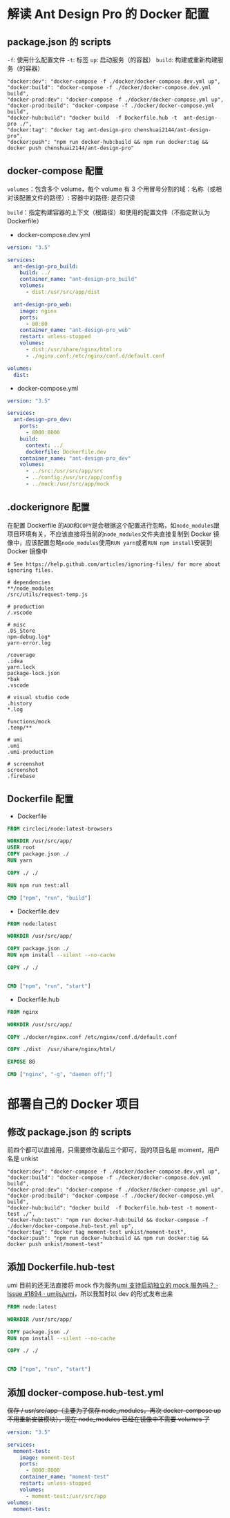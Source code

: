 # 解读 Ant Design Pro 的 Docker 配置

## package.json 的 scripts

`-f`: 使用什么配置文件
`-t`: 标签
`up`: 启动服务（的容器）
`build`: 构建或重新构建服务（的容器）

```text
"docker:dev": "docker-compose -f ./docker/docker-compose.dev.yml up",
"docker:build": "docker-compose -f ./docker/docker-compose.dev.yml build",
"docker-prod:dev": "docker-compose -f ./docker/docker-compose.yml up",
"docker-prod:build": "docker-compose -f ./docker/docker-compose.yml build",
"docker-hub:build": "docker build  -f Dockerfile.hub -t  ant-design-pro ./",
"docker:tag": "docker tag ant-design-pro chenshuai2144/ant-design-pro",
"docker:push": "npm run docker-hub:build && npm run docker:tag && docker push chenshuai2144/ant-design-pro"
```

## docker-compose 配置

`volumes`：包含多个 volume，每个 volume 有 3 个用冒号分割的域：名称（或相对该配置文件的路径）: 容器中的路径: 是否只读

`build`：指定构建容器的上下文（根路径）和使用的配置文件（不指定默认为 Dockerfile）

-   docker-compose.dev.yml

```yaml
version: "3.5"

services:
  ant-design-pro_build:
    build: ../
    container_name: "ant-design-pro_build"
    volumes:
      - dist:/usr/src/app/dist

  ant-design-pro_web:
    image: nginx
    ports:
      - 80:80
    container_name: "ant-design-pro_web"
    restart: unless-stopped
    volumes:
      - dist:/usr/share/nginx/html:ro
      - ./nginx.conf:/etc/nginx/conf.d/default.conf

volumes:
  dist:
```

-   docker-compose.yml

```yaml
version: "3.5"

services:
  ant-design-pro_dev:
    ports:
      - 8000:8000
    build:
      context: ../
      dockerfile: Dockerfile.dev
    container_name: "ant-design-pro_dev"
    volumes:
      - ../src:/usr/src/app/src
      - ../config:/usr/src/app/config
      - ../mock:/usr/src/app/mock
```

## .dockerignore 配置

在配置 Dockerfile 的`ADD`和`COPY`是会根据这个配置进行忽略，如`node_modules`跟项目环境有关，不应该直接将当前的`node_modules`文件夹直接复制到 Docker 镜像中，应该配置忽略`node_modules`使用`RUN yarn`或者`RUN npm install`安装到 Docker 镜像中

```text
# See https://help.github.com/articles/ignoring-files/ for more about ignoring files.

# dependencies
**/node_modules
/src/utils/request-temp.js

# production
/.vscode

# misc
.DS_Store
npm-debug.log*
yarn-error.log

/coverage
.idea
yarn.lock
package-lock.json
*bak
.vscode

# visual studio code
.history
*.log

functions/mock
.temp/**

# umi
.umi
.umi-production

# screenshot
screenshot
.firebase
```

## Dockerfile 配置

-   Dockerfile

```dockerfile
FROM circleci/node:latest-browsers

WORKDIR /usr/src/app/
USER root
COPY package.json ./
RUN yarn

COPY ./ ./

RUN npm run test:all

CMD ["npm", "run", "build"]
```

-   Dockerfile.dev

```dockerfile
FROM node:latest

WORKDIR /usr/src/app/

COPY package.json ./
RUN npm install --silent --no-cache

COPY ./ ./


CMD ["npm", "run", "start"]
```

-   Dockerfile.hub

```dockerfile
FROM nginx

WORKDIR /usr/src/app/

COPY ./docker/nginx.conf /etc/nginx/conf.d/default.conf

COPY ./dist  /usr/share/nginx/html/

EXPOSE 80

CMD ["nginx", "-g", "daemon off;"]
```

# 部署自己的 Docker 项目

## 修改 package.json 的 scripts

前四个都可以直接用，只需要修改最后三个即可，我的项目名是 moment，用户名是 unkist

    "docker:dev": "docker-compose -f ./docker/docker-compose.dev.yml up",
    "docker:build": "docker-compose -f ./docker/docker-compose.dev.yml build",
    "docker-prod:dev": "docker-compose -f ./docker/docker-compose.yml up",
    "docker-prod:build": "docker-compose -f ./docker/docker-compose.yml build",
    "docker-hub:build": "docker build  -f Dockerfile.hub-test -t moment-test ./",
    "docker-hub:test": "npm run docker-hub:build && docker-compose -f ./docker/docker-compose.hub-test.yml up",
    "docker:tag": "docker tag moment-test unkist/moment-test",
    "docker:push": "npm run docker-hub:build && npm run docker:tag && docker push unkist/moment-test"

## 添加 Dockerfile.hub-test

umi 目前的还无法直接将 mock 作为服务[umi 支持启动独立的 mock 服务吗？ · Issue #1894 · umijs/umi](https://github.com/umijs/umi/issues/1894)，所以我暂时以 dev 的形式发布出来

```dockerfile
FROM node:latest

WORKDIR /usr/src/app/

COPY package.json ./
RUN npm install --silent --no-cache

COPY ./ ./


CMD ["npm", "run", "start"]
```

## 添加 docker-compose.hub-test.yml

~~保存 / usr/src/app（主要为了保存 node_modules，再次 docker-compose up 不用重新安装模块），现在 node_modules 已经在镜像中不需要 volumes 了~~

```yaml
version: "3.5"

services:
  moment-test:
    image: moment-test
    ports:
      - 8000:8000
    container_name: "moment-test"
    restart: unless-stopped
    volumes:
      - moment-test:/usr/src/app
volumes:
  moment-test:
```
